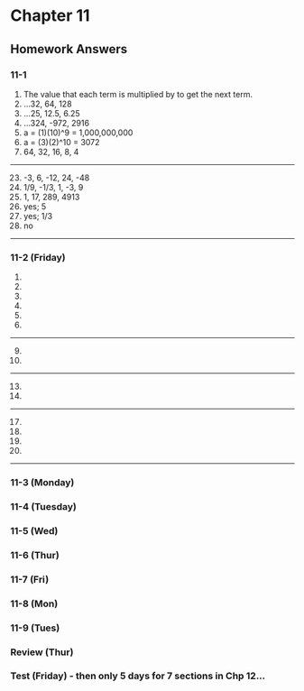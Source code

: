 # Chapter 11

## Homework Answers

### 11-1

1. The value that each term is multiplied by to get the next term.
2. ...32, 64, 128
3. ...25, 12.5, 6.25
4. ...324, -972, 2916
5. a = (1)(10)^9 = 1,000,000,000
6. a = (3)(2)^10 = 3072
7. 64, 32, 16, 8, 4

---

23. -3, 6, -12, 24, -48
24. 1/9, -1/3, 1, -3, 9
25. 1, 17, 289, 4913
26. yes; 5
27. yes; 1/3
28. no

---

### 11-2 (Friday)

1.
2. 
3. 
4. 
5. 
6. 

---

9. 
10. 

---

13. 
14. 

---

17.
18. 
19. 
20. 

---

### 11-3 (Monday)

### 11-4 (Tuesday)

### 11-5 (Wed)

### 11-6 (Thur)

### 11-7 (Fri)

### 11-8 (Mon)

### 11-9 (Tues)

### Review (Thur)

### Test (Friday) - then only 5 days for 7 sections in Chp 12...
